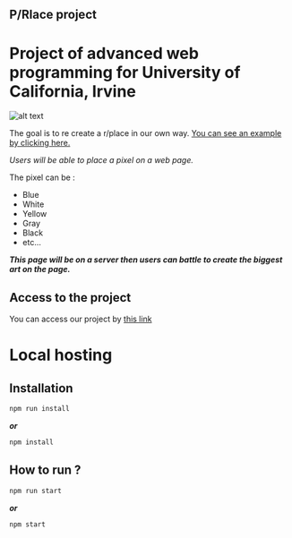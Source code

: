 ## P/Rlace project
# Project of advanced web programming for University of California, Irvine

![alt text](https://github.com/ElMatteo/r-placeProject/blob/main/public/img/Logo_p_rlace.png?raw=true)


The goal is to re create a r/place in our own way.
[You can see an example by clicking here.](https://www.reddit.com/r/place/)

_Users will be able to place a pixel on a web page._

The pixel can be :
  * Blue
  * White
  * Yellow
  * Gray
  * Black
  * etc...

_**This page will be on a server then users can battle to create the biggest art on the page.**_

## Access to the project

You can access our project by [this link](https://prlace.pandore.space/)

# Local hosting #

## Installation ##
```bash
npm run install
```
_**or**_
```bash
npm install
```
## How to run ? ##
```bash
npm run start
```
_**or**_
```bash
npm start
```
